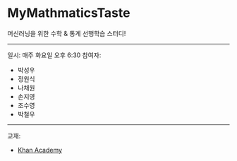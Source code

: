 # MyMathmaticsTaste

머신러닝을 위한 수학 & 통계 선행학습 스터디!

- - -
일시: 매주 화요일 오후 6:30
참여자:
- 박성우
- 정원식
- 나채원
- 손지영
- 조수영
- 박철우
- - -

교재:
- [Khan Academy](https://www.khanacademy.org/math/linear-algebra/vectors-and-spaces)

